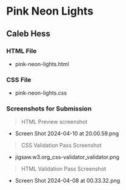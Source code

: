 # Pink Neon Lights
## Caleb Hess

### HTML File
- pink-neon-lights.html

### CSS File
- pink-neon-lights.css

### Screenshots for Submission
> HTML Preview screenshot
- Screen Shot 2024-04-10 at 20.00.59.png 

> CSS Validation Pass Screenshot
- jigsaw.w3.org_css-validator_validator.png

> HTML Validation Pass Screenshot
- Screen Shot 2024-04-08 at 00.33.32.png


